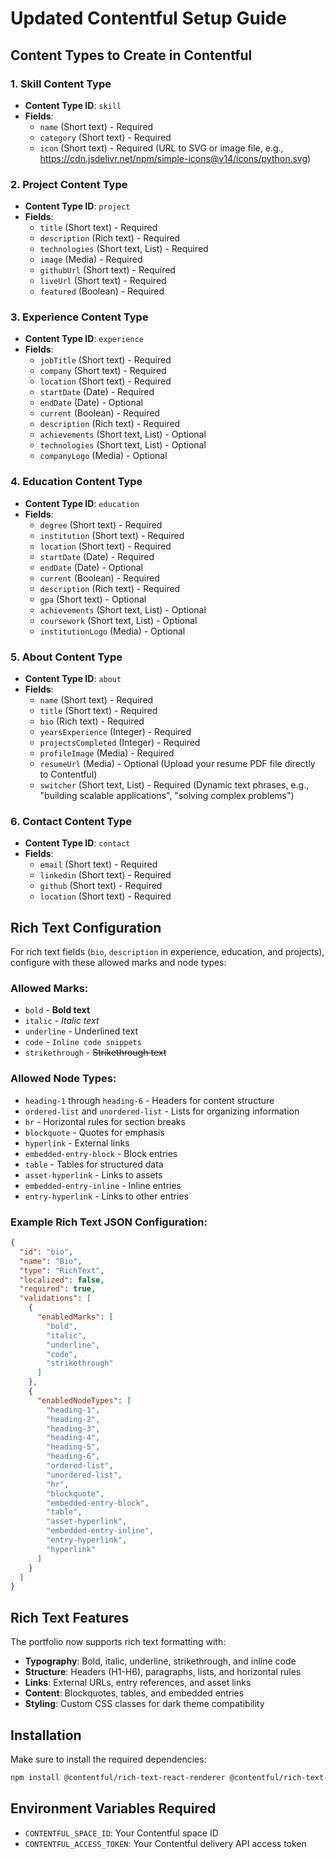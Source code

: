 # Updated Contentful Setup Guide

## Content Types to Create in Contentful

### 1. Skill Content Type
- **Content Type ID**: `skill`
- **Fields**:
  - `name` (Short text) - Required
  - `category` (Short text) - Required
  - `icon` (Short text) - Required (URL to SVG or image file, e.g., https://cdn.jsdelivr.net/npm/simple-icons@v14/icons/python.svg)

### 2. Project Content Type
- **Content Type ID**: `project`
- **Fields**:
  - `title` (Short text) - Required
  - `description` (Rich text) - Required
  - `technologies` (Short text, List) - Required
  - `image` (Media) - Required
  - `githubUrl` (Short text) - Required
  - `liveUrl` (Short text) - Required
  - `featured` (Boolean) - Required

### 3. Experience Content Type
- **Content Type ID**: `experience`
- **Fields**:
  - `jobTitle` (Short text) - Required
  - `company` (Short text) - Required
  - `location` (Short text) - Required
  - `startDate` (Date) - Required
  - `endDate` (Date) - Optional
  - `current` (Boolean) - Required
  - `description` (Rich text) - Required
  - `achievements` (Short text, List) - Optional
  - `technologies` (Short text, List) - Optional
  - `companyLogo` (Media) - Optional

### 4. Education Content Type
- **Content Type ID**: `education`
- **Fields**:
  - `degree` (Short text) - Required
  - `institution` (Short text) - Required
  - `location` (Short text) - Required
  - `startDate` (Date) - Required
  - `endDate` (Date) - Optional
  - `current` (Boolean) - Required
  - `description` (Rich text) - Required
  - `gpa` (Short text) - Optional
  - `achievements` (Short text, List) - Optional
  - `coursework` (Short text, List) - Optional
  - `institutionLogo` (Media) - Optional

### 5. About Content Type
- **Content Type ID**: `about`
- **Fields**:
  - `name` (Short text) - Required
  - `title` (Short text) - Required
  - `bio` (Rich text) - Required
  - `yearsExperience` (Integer) - Required
  - `projectsCompleted` (Integer) - Required
  - `profileImage` (Media) - Required
  - `resumeUrl` (Media) - Optional (Upload your resume PDF file directly to Contentful)
  - `switcher` (Short text, List) - Required (Dynamic text phrases, e.g., "building scalable applications", "solving complex problems")

### 6. Contact Content Type
- **Content Type ID**: `contact`
- **Fields**:
  - `email` (Short text) - Required
  - `linkedin` (Short text) - Required
  - `github` (Short text) - Required
  - `location` (Short text) - Required

## Rich Text Configuration

For rich text fields (`bio`, `description` in experience, education, and projects), configure with these allowed marks and node types:

### Allowed Marks:
- `bold` - **Bold text**
- `italic` - *Italic text*
- `underline` - Underlined text
- `code` - `Inline code snippets`
- `strikethrough` - ~~Strikethrough text~~

### Allowed Node Types:
- `heading-1` through `heading-6` - Headers for content structure
- `ordered-list` and `unordered-list` - Lists for organizing information
- `hr` - Horizontal rules for section breaks
- `blockquote` - Quotes for emphasis
- `hyperlink` - External links
- `embedded-entry-block` - Block entries
- `table` - Tables for structured data
- `asset-hyperlink` - Links to assets
- `embedded-entry-inline` - Inline entries
- `entry-hyperlink` - Links to other entries

### Example Rich Text JSON Configuration:
```json
{
  "id": "bio",
  "name": "Bio", 
  "type": "RichText",
  "localized": false,
  "required": true,
  "validations": [
    {
      "enabledMarks": [
        "bold",
        "italic", 
        "underline",
        "code",
        "strikethrough"
      ]
    },
    {
      "enabledNodeTypes": [
        "heading-1",
        "heading-2", 
        "heading-3",
        "heading-4",
        "heading-5",
        "heading-6",
        "ordered-list",
        "unordered-list",
        "hr",
        "blockquote",
        "embedded-entry-block",
        "table",
        "asset-hyperlink",
        "embedded-entry-inline", 
        "entry-hyperlink",
        "hyperlink"
      ]
    }
  ]
}
```

## Rich Text Features

The portfolio now supports rich text formatting with:

- **Typography**: Bold, italic, underline, strikethrough, and inline code
- **Structure**: Headers (H1-H6), paragraphs, lists, and horizontal rules
- **Links**: External URLs, entry references, and asset links
- **Content**: Blockquotes, tables, and embedded entries
- **Styling**: Custom CSS classes for dark theme compatibility

## Installation

Make sure to install the required dependencies:

```bash
npm install @contentful/rich-text-react-renderer @contentful/rich-text-types
```

## Environment Variables Required
- `CONTENTFUL_SPACE_ID`: Your Contentful space ID
- `CONTENTFUL_ACCESS_TOKEN`: Your Contentful delivery API access token
